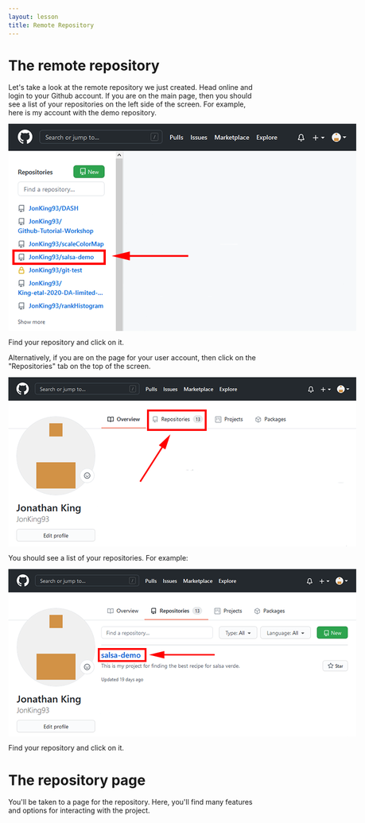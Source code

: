 ```yaml
---
layout: lesson
title: Remote Repository
---
```


# The remote repository

Let's take a look at the remote repository we just created. Head online and login to your Github account. If you are on the main page, then you should see a list of your repositories on the left side of the screen. For example, here is my account with the demo repository.

<img src="..\assets\images\main-page.png" alt="A list of my remote repositories from the main page." style="max-width:700px;display:block">

Find your repository and click on it.

Alternatively, if you are on the page for your user account, then click on the "Repositories" tab on the top of the screen.

<img src="..\assets\images\user-page.png" alt="A user account page with repositories tab at the top." style="max-width:700px;display:block">

You should see a list of your repositories. For example:

<img src="..\assets\images\user-repos.png" alt="A list of my repositories including the demo." style="max-width:700px;display:block">

Find your repository and click on it.

# The repository page



You'll be taken to a page for the repository. Here, you'll find many features and options for interacting with the project.
